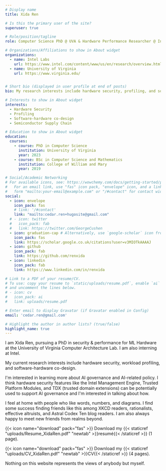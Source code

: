 ```yaml
---
# Display name
title: Xida Ren

# Is this the primary user of the site?
superuser: true

# Role/position/tagline
role: Computer Science PhD @ UVA & Hardware Performance Researcher @ Intel

# Organizations/Affiliations to show in About widget
organizations:
  - name: Intel Labs
    url: https://www.intel.com/content/www/us/en/research/overview.html
  - name: University of Virginia
    url: https://www.virginia.edu/


# Short bio (displayed in user profile at end of posts)
bio: My research interests include hardware security, profiling, and software-hardware co-design.

# Interests to show in About widget
interests:
  - Hardware Security
  - Profiling
  - Software-hardware co-design
  - Semiconductor Supply Chain

# Education to show in About widget
education:
  courses:
    - course: PhD in Computer Science
      institution: University of Virginia
      year: 2023
    - course: BSc in Computer Science and Mathematics
      institution: College of William and Mary
      year: 2019

# Social/Academic Networking
# For available icons, see: https://wowchemy.com/docs/getting-started/page-builder/#icons
#   For an email link, use "fas" icon pack, "envelope" icon, and a link in the
#   form "mailto:your-email@example.com" or "/#contact" for contact widget.
social:
  - icon: envelope
    icon_pack: fas
    # link: '/#contact'
    link: "mailto:cedar.ren+hugosite@gmail.com"
  # - icon: twitter
  #   icon_pack: fab
  #   link: https://twitter.com/GeorgeCushen
  - icon: graduation-cap # Alternatively, use `google-scholar` icon from `ai` icon pack
    icon_pack: fas
    link: https://scholar.google.co.uk/citations?user=v3MIOTkAAAAJ
  - icon: github
    icon_pack: fab
    link: https://github.com/renxida
  - icon: linkedin
    icon_pack: fab
    link: https://www.linkedin.com/in/renxida

# Link to a PDF of your resume/CV.
# To use: copy your resume to `static/uploads/resume.pdf`, enable `ai` icons in `params.toml`,
# and uncomment the lines below.
# - icon: cv
#   icon_pack: ai
#   link: uploads/resume.pdf

# Enter email to display Gravatar (if Gravatar enabled in Config)
email: 'cedar.ren@gmail.com'

# Highlight the author in author lists? (true/false)
highlight_name: true
---
```


I am Xida Ren, pursuing a PhD in security & performance for ML Hardware at the University of Virginia Computer Architecture Lab. I am also interning at Intel.

My current research interests include hardware security, workload profiling, and software-hardware co-design.

I'm interested in learning more about AI governance and AI-related policy. I think hardware security features like the Intel Management Engine, Trusted Platform Modules, and TDX (trusted domain extensions) can be potentially used to support AI governance and I'm interested in talking about how.

I feel at home with people who like words, numbers, and diagrams. I find some success finding friends like this among XKCD readers, rationalists, effective altruists, and Astral Codex Ten blog readers. I am also always happy to meet new friends from realms beyond.

{{< icon name="download" pack="fas" >}} Download my {{< staticref "uploads/Resume_XidaRen.pdf" "newtab" >}}resumé{{< /staticref >}} (1 page).

{{< icon name="download" pack="fas" >}} Download my {{< staticref "uploads/CV_XidaRen.pdf" "newtab" >}}CV{{< /staticref >}} (4 pages).

Nothing on this website represents the views of anybody but myself.
